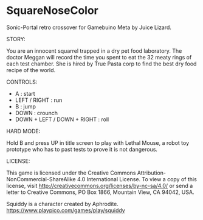 # SquareNoseColor
Sonic-Portal retro crossover for Gamebuino Meta by Juice Lizard.

STORY:

You are an innocent squarrel trapped in a dry pet food laboratory. The doctor Meggan will record the time you spent to eat the 32 meaty rings of each test chamber. She is hired by True Pasta corp to find the best dry food recipe of the world.

CONTROLS:
- A : start
- LEFT / RIGHT : run
- B : jump
- DOWN : crounch
- DOWN + LEFT / DOWN + RIGHT : roll

HARD MODE:

Hold B and press UP in title screen to play with Lethal Mouse, a robot toy prototype who has to past tests to prove it is not dangerous.

LICENSE:

This game is licensed under the Creative Commons Attribution-NonCommercial-ShareAlike 4.0 International License. To view a copy of this license, visit http://creativecommons.org/licenses/by-nc-sa/4.0/ or send a letter to Creative Commons, PO Box 1866, Mountain View, CA 94042, USA.

Squiddy is a character created by Aphrodite.
https://www.playpico.com/games/play/squiddy
